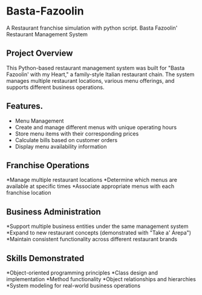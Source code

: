 # Basta-Fazoolin
A Restaurant franchise simulation with python script.
Basta Fazoolin' Restaurant Management System

## Project Overview
This Python-based restaurant management system was built for "Basta Fazoolin' with my Heart," a family-style Italian restaurant chain. The system manages multiple restaurant locations, various menu offerings, and supports different business operations.

## Features.
* Menu Management
* Create and manage different menus with unique operating hours
* Store menu items with their corresponding prices
* Calculate bills based on customer orders
* Display menu availability information

## Franchise Operations
*Manage multiple restaurant locations
*Determine which menus are available at specific times
*Associate appropriate menus with each franchise location

## Business Administration
*Support multiple business entities under the same management system
*Expand to new restaurant concepts (demonstrated with "Take a' Arepa")
*Maintain consistent functionality across different restaurant brands

## Skills Demonstrated
*Object-oriented programming principles
*Class design and implementation
*Method functionality
*Object relationships and hierarchies
*System modeling for real-world business operations
